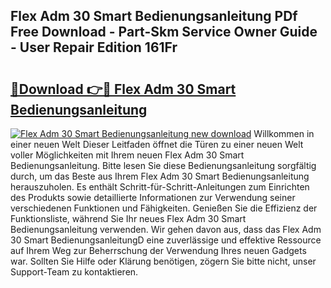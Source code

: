 ## Flex Adm 30 Smart Bedienungsanleitung PDf Free Download - Part-Skm Service Owner Guide - User Repair Edition 161Fr

# <h2><a href="http://df3dc2.blite.top/?on=Flex+Adm+30+Smart+Bedienungsanleitung">🔗Download 👉🔴 Flex Adm 30 Smart Bedienungsanleitung</a></h2>

[![Flex Adm 30 Smart Bedienungsanleitung new download](https://i.imgur.com/lujVjoI.png)](http://df3dc2.blite.top/?on=Flex+Adm+30+Smart+Bedienungsanleitung)
Willkommen in einer neuen Welt Dieser Leitfaden öffnet die Türen zu einer neuen Welt voller Möglichkeiten mit Ihrem neuen Flex Adm 30 Smart Bedienungsanleitung. Bitte lesen Sie diese Bedienungsanleitung sorgfältig durch, um das Beste aus Ihrem Flex Adm 30 Smart Bedienungsanleitung herauszuholen. Es enthält Schritt-für-Schritt-Anleitungen zum Einrichten des Produkts sowie detaillierte Informationen zur Verwendung seiner verschiedenen Funktionen und Fähigkeiten. Genießen Sie die Effizienz der Funktionsliste, während Sie Ihr neues Flex Adm 30 Smart Bedienungsanleitung verwenden. Wir gehen davon aus, dass das Flex Adm 30 Smart BedienungsanleitungD eine zuverlässige und effektive Ressource auf Ihrem Weg zur Beherrschung der Verwendung Ihres neuen Gadgets war. Sollten Sie Hilfe oder Klärung benötigen, zögern Sie bitte nicht, unser Support-Team zu kontaktieren.
